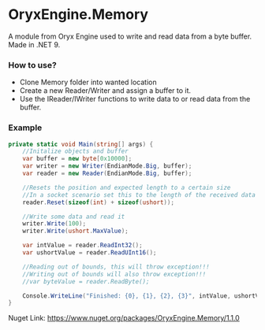 # OryxEngine.Memory
A module from Oryx Engine used to write and read data from a byte buffer.
Made in .NET 9.

### How to use?
- Clone Memory folder into wanted location
- Create a new Reader/Writer and assign a buffer to it.
- Use the IReader/IWriter functions to write data to or read data from the buffer.

### Example

```c#
private static void Main(string[] args) {
    //Initalize objects and buffer
    var buffer = new byte[0x10000];
    var writer = new Writer(EndianMode.Big, buffer);
    var reader = new Reader(EndianMode.Big, buffer);

    //Resets the position and expected length to a certain size
    //In a socket scenario set this to the length of the received data
    reader.Reset(sizeof(int) + sizeof(ushort));

    //Write some data and read it
    writer.Write(100);
    writer.Write(ushort.MaxValue);

    var intValue = reader.ReadInt32();
    var ushortValue = reader.ReadUInt16();

    //Reading out of bounds, this will throw exception!!!
    //Writing out of bounds will also throw exception!!!
    //var byteValue = reader.ReadByte();

    Console.WriteLine("Finished: {0}, {1}, {2}, {3}", intValue, ushortValue, reader.Position, reader.Buffer.Length);
}
```

Nuget Link: https://www.nuget.org/packages/OryxEngine.Memory/1.1.0
